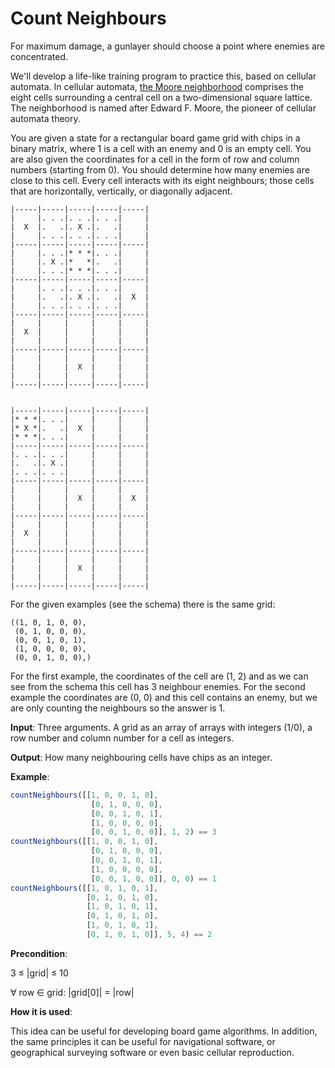 # Count Neighbours

For maximum damage, a gunlayer should choose a point where enemies are concentrated.

We'll develop a life-like training program to practice this, based on cellular automata. In cellular automata, [the Moore neighborhood](https://en.wikipedia.org/wiki/Moore_neighborhood) comprises the eight cells surrounding a central cell on a two-dimensional square lattice. The neighborhood is named after Edward F. Moore, the pioneer of cellular automata theory.

You are given a state for a rectangular board game grid with chips in a binary matrix, where 1 is a cell with an enemy and 0 is an empty cell. You are also given the coordinates for a cell in the form of row and column numbers (starting from 0). You should determine how many enemies are close to this cell. Every cell interacts with its eight neighbours; those cells that are horizontally, vertically, or diagonally adjacent.

```
|-----|-----|-----|-----|-----|  
|     |. . .|. . .|. . .|     |  
|  X  |.   .|. X .|.   .|     |  
|     |. . .|. . .|. . .|     |  
|-----|-----|-----|-----|-----|  
|     |. . .|* * *|. . .|     |  
|     |. X .|*   *|.   .|     |  
|     |. . .|* * *|. . .|     |  
|-----|-----|-----|-----|-----|  
|     |. . .|. . .|. . .|     |  
|     |.   .|. X .|.   .|  X  |  
|     |. . .|. . .|. . .|     |  
|-----|-----|-----|-----|-----|  
|     |     |     |     |     |  
|  X  |     |     |     |     |  
|     |     |     |     |     |  
|-----|-----|-----|-----|-----|  
|     |     |     |     |     |  
|     |     |  X  |     |     |  
|     |     |     |     |     |  
|-----|-----|-----|-----|-----|  


|-----|-----|-----|-----|-----|  
|* * *|. . .|     |     |     |  
|* X *|.   .|  X  |     |     |  
|* * *|. . .|     |     |     |  
|-----|-----|-----|-----|-----|  
|. . .|. . .|     |     |     |  
|.   .|. X .|     |     |     |  
|. . .|. . .|     |     |     |  
|-----|-----|-----|-----|-----|  
|     |     |     |     |     |  
|     |     |  X  |     |  X  |  
|     |     |     |     |     |  
|-----|-----|-----|-----|-----|  
|     |     |     |     |     |  
|  X  |     |     |     |     |  
|     |     |     |     |     |  
|-----|-----|-----|-----|-----|  
|     |     |     |     |     |  
|     |     |  X  |     |     |  
|     |     |     |     |     |  
|-----|-----|-----|-----|-----|  
```

For the given examples (see the schema) there is the same grid:

```
((1, 0, 1, 0, 0),  
 (0, 1, 0, 0, 0),  
 (0, 0, 1, 0, 1),  
 (1, 0, 0, 0, 0),  
 (0, 0, 1, 0, 0),)  
 ```

For the first example, the coordinates of the cell are (1, 2) and as we can see from the schema this cell has 3 neighbour enemies. For the second example the coordinates are (0, 0) and this cell contains an enemy, but we are only counting the neighbours so the answer is 1.

**Input**: Three arguments. A grid as an array of arrays with integers (1/0), a row number and column number for a cell as integers.

**Output**: How many neighbouring cells have chips as an integer.

**Example**:

```javascript
countNeighbours([[1, 0, 0, 1, 0],
                  [0, 1, 0, 0, 0],
                  [0, 0, 1, 0, 1],
                  [1, 0, 0, 0, 0],
                  [0, 0, 1, 0, 0]], 1, 2) == 3
countNeighbours([[1, 0, 0, 1, 0],
                  [0, 1, 0, 0, 0],
                  [0, 0, 1, 0, 1],
                  [1, 0, 0, 0, 0],
                  [0, 0, 1, 0, 0]], 0, 0) == 1
countNeighbours([[1, 0, 1, 0, 1], 
                 [0, 1, 0, 1, 0], 
                 [1, 0, 1, 0, 1], 
                 [0, 1, 0, 1, 0], 
                 [1, 0, 1, 0, 1], 
                 [0, 1, 0, 1, 0]], 5, 4) == 2
```

**Precondition**:

3 ≤ |grid| ≤ 10

∀ row ∈ grid: |grid[0]| = |row|

**How it is used**:

This idea can be useful for developing board game algorithms. In addition, the same principles it can be useful for navigational software, or geographical surveying software or even basic cellular reproduction.